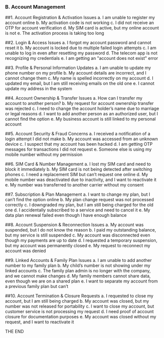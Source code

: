 ### B. Account Management

##1. Account Registration & Activation Issues
a. I am unable to register my account online
b. My activation code is not working
c. I did not receive an OTP for account verification
d. My SIM card is active, but my online account is not
e. The activation process is taking too long

##2. Login & Access Issues
a. I forgot my account password and cannot reset it
b. My account is locked due to multiple failed login attempts
c. I am unable to log in even after resetting my password
d. The telecom app is not recognizing my credentials
e. I am getting an "account does not exist" error

##3. Profile & Personal Information Updates
a. I am unable to update my phone number on my profile
b. My account details are incorrect, and I cannot change them
c. My name is spelled incorrectly on my account
d. I updated my email, but I am still receiving emails on the old one
e. I cannot update my address in the system

##4. Account Ownership & Transfer Issues
a. How can I transfer my account to another person?
b. My request for account ownership transfer was rejected
c. I need to change the account holder’s name due to marriage or legal reasons
d. I want to add another person as an authorized user, but I cannot find the option
e. My business account is still linked to my personal account

##5. Account Security & Fraud Concerns
a. I received a notification of a login attempt I did not make
b. My account was accessed from an unknown device
c. I suspect that my account has been hacked
d. I am getting OTP messages for transactions I did not request
e. Someone else is using my mobile number without my permission

##6. SIM Card & Number Management
a. I lost my SIM card and need to block it immediately
b. My SIM card is not being detected after switching phones
c. I need a replacement SIM but can’t request one online
d. My mobile number was deactivated due to inactivity, and I want to reactivate it
e. My number was transferred to another carrier without my consent

##7. Subscription & Plan Management
a. I want to change my plan, but I can’t find the option online
b. My plan change request was not processed correctly
c. I downgraded my plan, but I am still being charged for the old one
d. I accidentally subscribed to a service and need to cancel it
e. My data plan renewal failed even though I have enough balance

##8. Account Suspension & Reconnection Issues
a. My account was suspended, but I do not know the reason
b. I paid my outstanding balance, but my service is still suspended
c. My account was disconnected even though my payments are up to date
d. I requested a temporary suspension, but my account was permanently closed
e. My request to reconnect my account was denied

##9. Linked Accounts & Family Plan Issues
a. I am unable to add another number to my family plan
b. My child’s number is not showing under my linked accounts
c. The family plan admin is no longer with the company, and we cannot make changes
d. My family members cannot share data, even though we are on a shared plan
e. I want to separate my account from a previous family plan but can’t

##10. Account Termination & Closure Requests
a. I requested to close my account, but I am still being charged
b. My account was closed, but my number was not released for portability
c. I want to close my account, but customer service is not processing my request
d. I need proof of account closure for documentation purposes
e. My account was closed without my request, and I want to reactivate it

THE END
